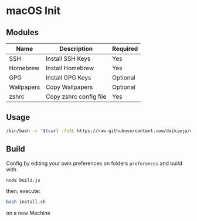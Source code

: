 # macOS Init

## Modules

| Name       | Description            | Required |
| ---------- | ---------------------- | -------- |
| SSH        | Install SSH Keys       | Yes      |
| Homebrew   | Install Homebrew       | Yes      |
| GPG        | Install GPG Keys       | Optional |
| Wallpapers | Copy Wallpapers        | Optional |
| zshrc      | Copy zshrc config file | Yes      |

## Usage

```bash
/bin/bash -c "$(curl -fsSL https://raw.githubusercontent.com/daikiejp/macosinit/master/install.sh)"
```

## Build

Config by editing your own preferences on folders `preferences` and build with

```bash
node build.js
```

then, execute:

```bash
bash install.sh
```

on a new Machine
